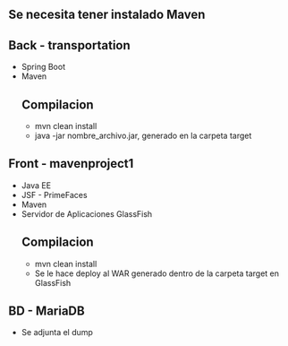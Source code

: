 ## Se necesita tener instalado Maven

## Back - transportation

- Spring Boot
- Maven
   ## Compilacion
  - mvn clean install
  - java -jar nombre_archivo.jar, generado en la carpeta target

## Front - mavenproject1

- Java EE
- JSF - PrimeFaces
- Maven
- Servidor de Aplicaciones GlassFish
   ## Compilacion
  - mvn clean install
  - Se le hace deploy al WAR generado dentro de la carpeta target en GlassFish

## BD - MariaDB

- Se adjunta el dump
